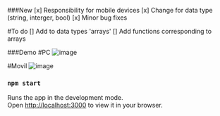 ###New
[x] Responsibility for mobile devices
[x] Change for data type (string, interger, bool)
[x] Minor bug fixes 

#To do
[] Add to data types 'arrays'
[] Add functions corresponding to arrays

###Demo
#PC
![image](https://github.com/LegenB/EasyJSON/assets/58144346/235b222b-fee4-44fe-bc06-bbdb0c40c16c)

#Movil
![image](https://github.com/LegenB/EasyJSON/assets/58144346/f4b1c7a9-7ea2-496d-b2d7-3c08f8b91d46)


### `npm start`
Runs the app in the development mode.\
Open [http://localhost:3000](http://localhost:3000) to view it in your browser.


